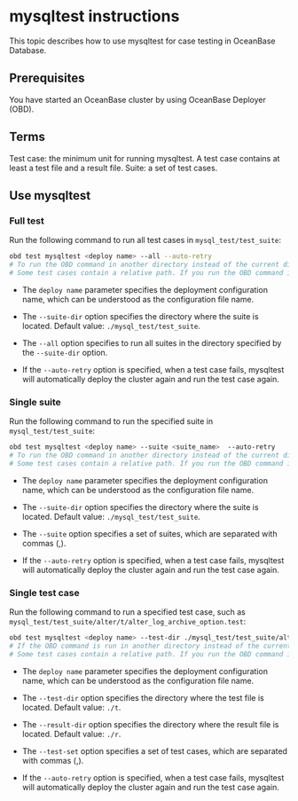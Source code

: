 # mysqltest instructions

This topic describes how to use mysqltest for case testing in OceanBase Database.

## Prerequisites

You have started an OceanBase cluster by using OceanBase Deployer (OBD). <!-- For more information, see [Use OBD to start an OceanBase cluster](https://github.com/oceanbase/obdeploy#%E5%BF%AB%E9%80%9F%E5%90%AF%E5%8A%A8-oceanbase-%E6%95%B0%E6%8D%AE%E5%BA%93). -->

## Terms

Test case: the minimum unit for running mysqltest. A test case contains at least a test file and a result file.
Suite: a set of test cases.

## Use mysqltest

### Full test

Run the following command to run all test cases in `mysql_test/test_suite`:

```bash
obd test mysqltest <deploy name> --all --auto-retry
# To run the OBD command in another directory instead of the current directory, use the --suite-dir option.
# Some test cases contain a relative path. If you run the OBD command in another directory instead of the current directory, the test case may fail.
```

* The `deploy name` parameter specifies the deployment configuration name, which can be understood as the configuration file name.

* The `--suite-dir` option specifies the directory where the suite is located. Default value: `./mysql_test/test_suite`.

* The `--all` option specifies to run all suites in the directory specified by the `--suite-dir` option.

* If the `--auto-retry` option is specified, when a test case fails, mysqltest will automatically deploy the cluster again and run the test case again.

### Single suite

Run the following command to run the specified suite in `mysql_test/test_suite`:

```bash
obd test mysqltest <deploy name> --suite <suite_name>  --auto-retry
# To run the OBD command in another directory instead of the current directory, use the --suite-dir option.
# Some test cases contain a relative path. If you run the OBD command in another directory instead of the current directory, the test case may fail.
```

* The `deploy name` parameter specifies the deployment configuration name, which can be understood as the configuration file name.

* The `--suite-dir` option specifies the directory where the suite is located. Default value: `./mysql_test/test_suite`.

* The `--suite` option specifies a set of suites, which are separated with commas (,).

* If the `--auto-retry` option is specified, when a test case fails, mysqltest will automatically deploy the cluster again and run the test case again.

### Single test case

Run the following command to run a specified test case, such as `mysql_test/test_suite/alter/t/alter_log_archive_option.test`:

```bash
obd test mysqltest <deploy name> --test-dir ./mysql_test/test_suite/alter/t --result-dir ./mysql_test/test_suite/alter/r --test-set alter_log_archive_option --auto-retry
# If the OBD command is run in another directory instead of the current directory, adjust the --test-dir and --result-dir options.
# Some test cases contain a relative path. If you run the OBD command in another directory instead of the current directory, the test case may fail.
```

* The `deploy name` parameter specifies the deployment configuration name, which can be understood as the configuration file name.

* The `--test-dir` option specifies the directory where the test file is located. Default value: `./t`.

* The `--result-dir` option specifies the directory where the result file is located. Default value: `./r`.

* The `--test-set` option specifies a set of test cases, which are separated with commas (,).

* If the `--auto-retry` option is specified, when a test case fails, mysqltest will automatically deploy the cluster again and run the test case again.

